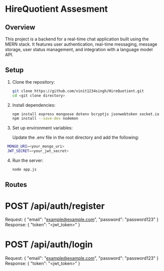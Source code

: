 # HireQuotient Assesment

## Overview

This project is a backend for a real-time chat application built using the MERN stack. It features user authentication, real-time messaging, message storage, user status management, and integration with a language model API.

## Setup

1. Clone the repository:
   ```bash
   git clone https://github.com/vinit1234singh/HireQuotient.git
   cd <git clone directory>
   ```
2. Install dependencies:
   ```bash
   npm install express mongoose dotenv bcryptjs jsonwebtoken socket.io cors axios
   npm install --save-dev nodemon
   ```
3. Set up environment variables:

   Update the .env file in the root directory and add the following:
  
  ```bash
   MONGO_URI=<your_mongo_uri>
   JWT_SECRET=<your_jwt_secret>
   ```
4. Run the server:
   ```bash
   node app.js
   ```
## Routes
   # POST /api/auth/register

   Request: { "email": "example@example.com", "password": "password123" }
   Response: { "token": "<jwt_token>" }
   
   # POST /api/auth/login
   Request: { "email": "example@example.com", "password": "password123" }
   Response: { "token": "<jwt_token>" }


